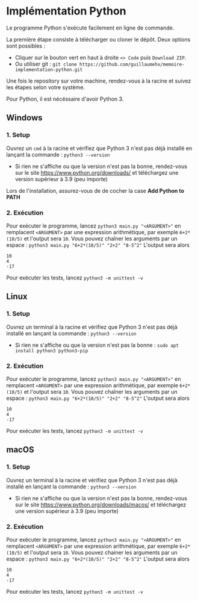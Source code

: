 
# Implémentation Python

Le programme Python s'exécute facilement en ligne de commande.

La première étape consiste à télécharger ou cloner le dépôt. Deux options sont possibles :
- Cliquer sur le bouton vert en haut à droite ```<> Code``` puis ```Download ZIP```.
- Ou utiliser git : ``` git clone https://github.com/guillaumehx/memoire-implementation-python.git ```

Une fois le repository sur votre machine, rendez-vous à la racine et suivez les étapes selon votre système.

Pour Python, il est nécéssaire d'avoir Python 3.

## Windows
### 1. Setup
Ouvrez un ``cmd`` à la racine et vérifiez que Python 3 n'est pas déjà installé en lançant la commande : ```python3 --version```
- Si rien ne s'affiche ou que la version n'est pas la bonne, rendez-vous sur le site https://www.python.org/downloads/ et téléchargez une version supérieur à 3.9 (peu importe)

Lors de l'installation, assurez-vous de de cocher la case **Add Python to PATH**

### 2. Exécution

Pour exécuter le programme, lancez ```python3 main.py "<ARGUMENT>"``` en remplacent ```<ARGUMENT>``` par une expression arithmétique, par exemple ```6+2*(10/5)``` et l'output sera ```10```.
Vous pouvez chaîner les arguments par un espace : ```python3 main.py "6+2*(10/5)" "2+2" "8-5^2"``` L'output sera alors
~~~~
10
4
-17
~~~~

Pour exécuter les tests, lancez ```python3 -m unittest -v```

## Linux
### 1. Setup
Ouvrez un terminal à la racine et vérifiez que Python 3 n'est pas déjà installé en lançant la commande : ```python3 --version```
- Si rien ne s'affiche ou que la version n'est pas la bonne : ```sudo apt install python3 python3-pip```

### 2. Exécution

Pour exécuter le programme, lancez ```python3 main.py "<ARGUMENT>"``` en remplacent ```<ARGUMENT>``` par une expression arithmétique, par exemple ```6+2*(10/5)``` et l'output sera ```10```.
Vous pouvez chaîner les arguments par un espace : ```python3 main.py "6+2*(10/5)" "2+2" "8-5^2"``` L'output sera alors
~~~~
10
4
-17
~~~~

Pour exécuter les tests, lancez ```python3 -m unittest -v```

## macOS
### 1. Setup
Ouvrez un terminal à la racine et vérifiez que Python 3 n'est pas déjà installé en lançant la commande : ```python3 --version```
- Si rien ne s'affiche ou que la version n'est pas la bonne, rendez-vous sur le site https://www.python.org/downloads/macos/ et téléchargez une version supérieur à 3.9 (peu importe)

### 2. Exécution

Pour exécuter le programme, lancez ```python3 main.py "<ARGUMENT>"``` en remplacent ```<ARGUMENT>``` par une expression arithmétique, par exemple ```6+2*(10/5)``` et l'output sera ```10```.
Vous pouvez chainer les arguments par un espace : ```python3 main.py "6+2*(10/5)" "2+2" "8-5^2"``` L'output sera alors
~~~~
10
4
-17
~~~~

Pour exécuter les tests, lancez ```python3 -m unittest -v```